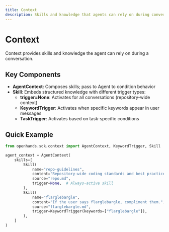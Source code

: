 ```yaml
---
title: Context
description: Skills and knowledge that agents can rely on during conversations. Provides repository context and structured knowledge.
---
```


# Context

Context provides skills and knowledge the agent can rely on during a conversation.

## Key Components

- **AgentContext**: Composes skills; pass to Agent to condition behavior
- **Skill**: Embeds structured knowledge with different trigger types:
  - **trigger=None**: Activates for all conversations (repository-wide context)
  - **KeywordTrigger**: Activates when specific keywords appear in user messages
  - **TaskTrigger**: Activates based on task-specific conditions

## Quick Example

```python
from openhands.sdk.context import AgentContext, KeywordTrigger, Skill

agent_context = AgentContext(
    skills=[
        Skill(
            name="repo-guidelines",
            content="Repository-wide coding standards and best practices.",
            source="repo.md",
            trigger=None,  # Always-active skill
        ),
        Skill(
            name="flarglebargle",
            content="If the user says flarglebargle, compliment them.",
            source="flarglebargle.md",
            trigger=KeywordTrigger(keywords=["flarglebargle"]),
        ),
    ]
)
```
